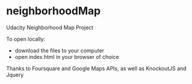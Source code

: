 # neighborhoodMap
Udacity Neighborhood Map Project

To open locally:
  -  download the files to your computer
  -  open index.html in your browser of choice
  
Thanks to Foursquare and Google Maps APIs, as well as KnockoutJS and Jquery


